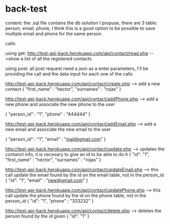 # back-test

content:
the .sql file contains the db solution I propuse, there are 3 table: person, email, phone, I think this is a good option to be possible to 
save mutliple email and phone for the same person. 


calls:

using get:
http://test-api-back.herokuapp.com/api/contact/read.php  -->show a list of all the registered contacts

using post:
all post request need a json as a enter parameters, I'll be providing the call and the data input for each one of the calls

http://test-api-back.herokuapp.com/api/contact/create.php  --> add a new contact
{
	"first_name" : "hector",
	"surnames" : "rojas"
}

http://test-api-back.herokuapp.com/api/contact/addPhone.php  --> add a new phone and associate the new phone to the user

{
	"person_id" : "1",
	"phone" : "444444"
}

http://test-api-back.herokuapp.com/api/contact/addEmail.php  --> add a new email and associate the new email to the user

{
	"person_id" : "1",
	"email" : "mail@gmail.com"
}

http://test-api-back.herokuapp.com/api/contact/update.php  --> updates the contanct info, it is necesary to give an id to be able to do
it 
{
  "id": "1",
	"first_name" : "hector",
	"surnames" : "rojas"
}

http://test-api-back.herokuapp.com/api/contact/updateEmail.php  --> this call update the email found by the id on the email table,
not in the person_id
{
  "id": "1",
	"email" : "new@gmail.com"
}

http://test-api-back.herokuapp.com/api/contact/updatePhone.php  --> this call update the phone found by the id on the phone table,
not in the person_id
{
  "id": "1",
	"phone" : "333232"
}


http://test-api-back.herokuapp.com/api/contact/delete.php  --> deletes the person found by the id given
{
  "id": "1"
}
